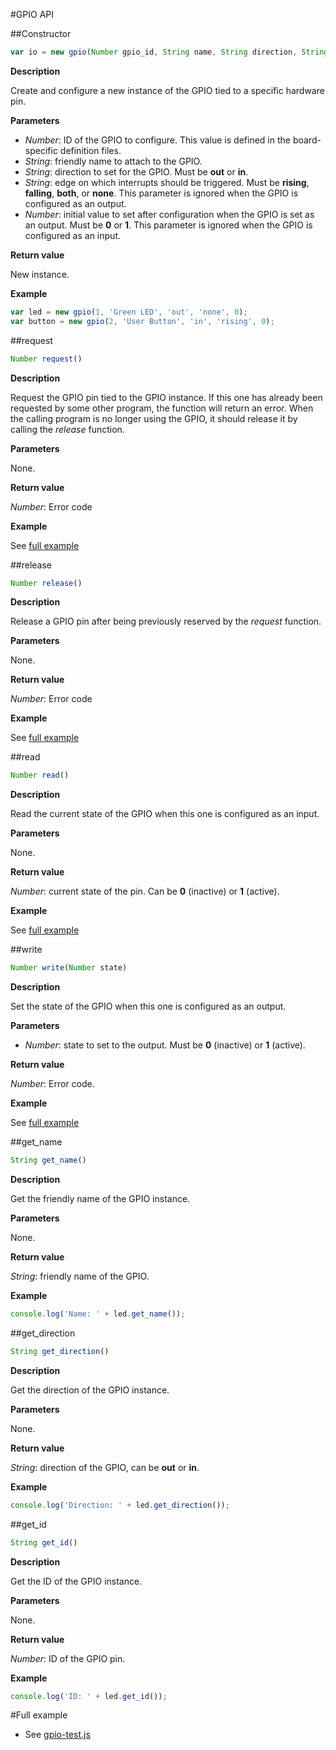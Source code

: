 #GPIO API 

##Constructor

```javascript
var io = new gpio(Number gpio_id, String name, String direction, String edge, Number init_value);
```

**Description**

Create and configure a new instance of the GPIO tied to a specific hardware pin.

**Parameters**

 - *Number*: ID of the GPIO to configure. This value is defined in the board-specific
definition files.
 - *String*: friendly name to attach to the GPIO.
 - *String*: direction to set for the GPIO. Must be **out** or **in**.
 - *String*: edge on which interrupts should be triggered. Must be **rising**, **falling**, **both**, or
**none**. This parameter is ignored when the GPIO is configured as an output.
 - *Number*: initial value to set after configuration when the GPIO is set as an output. Must be **0** or **1**. This parameter is ignored when the GPIO is configured as an input.

**Return value**

New instance.

**Example**

```javascript
var led = new gpio(1, 'Green LED', 'out', 'none', 0);
var button = new gpio(2, 'User Button', 'in', 'rising', 0);
```

##request

```javascript
Number request()
```

**Description**

Request the GPIO pin tied to the GPIO instance. If this one has
already been requested by some other program, the function will return
an error. When the calling program is no longer using the GPIO, it should
release it by calling the *release* function.

**Parameters**

None.

**Return value**

*Number*: Error code

**Example**

See [full example](#full-example)

##release

```javascript
Number release()
```

**Description**

Release a GPIO pin after being previously reserved by the *request*
function.

**Parameters**

None.

**Return value**

*Number*: Error code

**Example**

See [full example](#full-example)

##read

```javascript
Number read()
```

**Description**

Read the current state of the GPIO when this one is configured as an input.

**Parameters**

None.

**Return value**

*Number*: current state of the pin. Can be **0** (inactive) or **1** (active).

**Example**

See [full example](#full-example)

##write

```javascript
Number write(Number state)
```

**Description**

Set the state of the GPIO when this one is configured as an output.

**Parameters**

 - *Number*: state to set to the output. Must be **0** (inactive) or **1** (active).

**Return value**

*Number*: Error code.

**Example**

See [full example](#full-example)

##get_name

```javascript
String get_name()
```

**Description**

Get the friendly name of the GPIO instance.

**Parameters**

None.

**Return value**

*String*: friendly name of the GPIO.

**Example**

```javascript
console.log('Name: ' + led.get_name());
```

##get_direction

```javascript
String get_direction()
```

**Description**

Get the direction of the GPIO instance.

**Parameters**

None.

**Return value**

*String*: direction of the GPIO, can be **out** or **in**.

**Example**

```javascript
console.log('Direction: ' + led.get_direction());
```

##get_id

```javascript
String get_id()
```

**Description**

Get the ID of the GPIO instance.

**Parameters**

None.

**Return value**

*Number*: ID of the GPIO pin.

**Example**

```javascript
console.log('ID: ' + led.get_id());
```

#Full example

   * See [gpio-test.js](/test/gpio-test.js)
